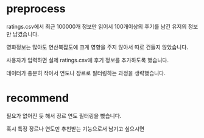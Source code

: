 # preprocess

ratings.csv에서 최근 100000개 정보만 읽어서 100개이상의 후기를 남긴 유저의 정보만 남겼습니다.

영화정보는 많아도 연산복잡도에 크게 영향을 주지 않아서 따로 건들지 않았습니다.

사용자가 입력하면 실제 ratings.csv에 후기 정보를 추가하도록 했습니다.

데이터가 충분히 작아서 연도나 장르로 필터링하는 과정을 생략했습니다.


# recommend

필요가 없어진 듯 해서 장르 연도 필터링을 뺐습니다.

혹시 특정 장르나 연도만 추천받는 기능으로서 남기고 싶으시면 
